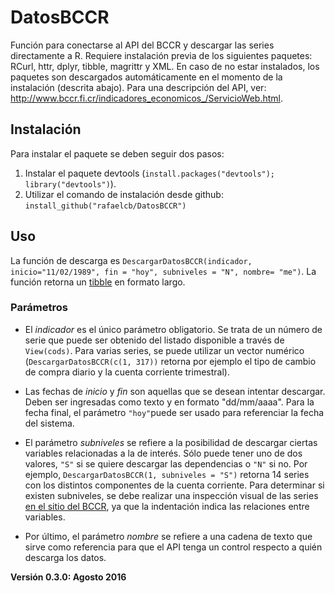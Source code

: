 # DatosBCCR
Función para conectarse al API del BCCR y descargar las series directamente a R.
Requiere instalación previa de los siguientes paquetes: RCurl, httr, dplyr, tibble, magrittr y XML.
En caso de no estar instalados, los paquetes son descargados automáticamente en el momento de la instalación (descrita abajo).
Para una descripción del API, ver: http://www.bccr.fi.cr/indicadores_economicos_/ServicioWeb.html.

## Instalación

Para instalar el paquete se deben seguir dos pasos:

1. Instalar el paquete devtools (`install.packages("devtools"); library("devtools")`).
2. Utilizar el comando de instalación desde github: `install_github("rafaelcb/DatosBCCR")`

## Uso

La función de descarga es `DescargarDatosBCCR(indicador, inicio="11/02/1989", fin = "hoy", subniveles = "N", nombre= "me")`. La función retorna un [tibble](https://blog.rstudio.org/2016/03/24/tibble-1-0-0/) en formato largo.

### Parámetros
* El _indicador_ es el único parámetro obligatorio. Se trata de un número de serie que puede ser obtenido del listado disponible a través de `View(cods)`. Para varias series, se puede utilizar un vector numérico (`DescargarDatosBCCR(c(1, 317))` retorna por ejemplo el tipo de cambio de compra diario y la cuenta corriente trimestral).

* Las fechas de _inicio_ y _fin_ son aquellas que se desean intentar descargar. Deben ser ingresadas como texto y en formato "dd/mm/aaaa". Para la fecha final, el parámetro `"hoy"`puede ser usado para referenciar la fecha del sistema.

* El parámetro _subniveles_ se refiere a la posibilidad de descargar ciertas variables relacionadas a la de interés. Sólo puede tener uno de dos valores, `"S"` si se quiere descargar las dependencias o `"N"` si no. Por ejemplo, `DescargarDatosBCCR(1, subniveles = "S")` retorna 14 series con los distintos componentes de la cuenta corriente. Para determinar si existen subniveles, se debe realizar una inspección visual de las series [en el sitio del BCCR](http://www.bccr.fi.cr/indicadores_economicos_/ServicioWeb.html), ya que la indentación indica las relaciones entre variables.

* Por último, el parámetro _nombre_ se refiere a una cadena de texto que sirve como referencia para que el API tenga un control respecto a quién descarga los datos.



**Versión 0.3.0: Agosto 2016**




